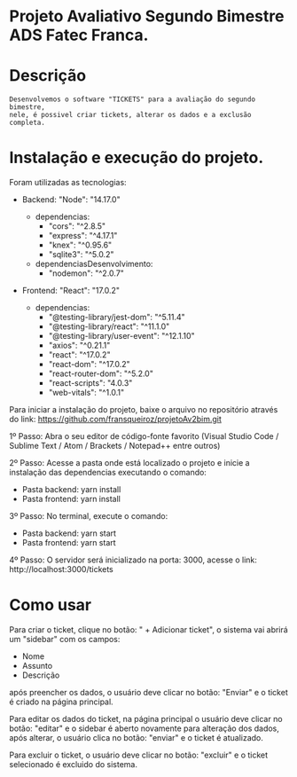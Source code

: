 # Projeto Avaliativo Segundo Bimestre ADS Fatec Franca.

# Descrição
    Desenvolvemos o software "TICKETS" para a avaliação do segundo bimestre, 
    nele, é possivel criar tickets, alterar os dados e a exclusão completa.

# Instalação e execução do projeto.

Foram utilizadas as tecnologias: 
  - Backend: "Node": "14.17.0"
    - dependencias: 
        - "cors": "^2.8.5"
        - "express": "^4.17.1"
        - "knex": "^0.95.6"
        - "sqlite3": "^5.0.2"
    - dependenciasDesenvolvimento:
        - "nodemon": "^2.0.7"
  
  - Frontend: "React": "17.0.2"
    - dependencias:
        - "@testing-library/jest-dom": "^5.11.4"
        - "@testing-library/react": "^11.1.0"
        - "@testing-library/user-event": "^12.1.10"
        - "axios": "^0.21.1"
        - "react": "^17.0.2"
        - "react-dom": "^17.0.2"
        - "react-router-dom": "^5.2.0"
        - "react-scripts": "4.0.3"
        - "web-vitals": "^1.0.1"


Para iniciar a instalação do projeto, baixe o arquivo no repositório através do link: https://github.com/fransqueiroz/projetoAv2bim.git

 1º Passo: Abra o seu editor de código-fonte favorito (Visual Studio Code / Sublime Text / Atom / Brackets / Notepad++ entre outros)
      
 2º Passo: Acesse a pasta onde está localizado o projeto e inicie a instalação das dependencias executando o comando: 
   - Pasta backend: yarn install
   - Pasta frontend: yarn install
 
 3º Passo: No terminal, execute o comando: 
   - Pasta backend: yarn start
   - Pasta frontend: yarn start
  
 4º Passo: O servidor será inicializado na porta: 3000, acesse o link: http://localhost:3000/tickets
 
 # Como usar
 
 Para criar o ticket, clique no botão: " + Adicionar ticket", o sistema vai abrirá um "sidebar" com os campos:
  - Nome 
  - Assunto 
  - Descrição
  
após preencher os dados, o usuário deve clicar no botão: "Enviar" e o ticket é criado na página principal.

Para editar os dados do ticket, na página principal o usuário deve clicar no botão: "editar" e o sidebar é aberto novamente para alteração dos dados, após alterar,
o usuário clica no botão: "enviar" e o ticket é atualizado.

Para excluir o ticket, o usuário deve clicar no botão: "excluir" e o ticket selecionado é excluido do sistema.
